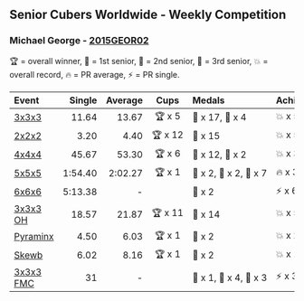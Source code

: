 ## Senior Cubers Worldwide - Weekly Competition
### Michael George - [2015GEOR02](https://www.worldcubeassociation.org/persons/2015GEOR02)

🏆 = overall winner, 🥇 = 1st senior, 🥈 = 2nd senior, 🥉 = 3rd senior, 💥 = overall record, 🔥 = PR average, ⚡ = PR single.

| Event | Single | Average | Cups | Medals | Achievements|
| :-- | --: | --: | :--: | :-- | :-- |
| [3x3x3](michael_george/333.md) | 11.64 | 13.67 | <span style="white-space: nowrap">🏆 x 5</span> | <span style="white-space: nowrap">🥇 x 17, 🥈 x 4</span> | <span style="white-space: nowrap">💥 x 5, 🔥 x 5, ⚡ x 3</span> |
| [2x2x2](michael_george/222.md) | 3.20 | 4.40 | <span style="white-space: nowrap">🏆 x 12</span> | <span style="white-space: nowrap">🥇 x 15</span> | <span style="white-space: nowrap">💥 x 5, 🔥 x 3, ⚡ x 4</span> |
| [4x4x4](michael_george/444.md) | 45.67 | 53.30 | <span style="white-space: nowrap">🏆 x 6</span> | <span style="white-space: nowrap">🥇 x 12, 🥈 x 2</span> | <span style="white-space: nowrap">💥 x 3, 🔥 x 2, ⚡ x 2</span> |
| [5x5x5](michael_george/555.md) | 1:54.40 | 2:02.27 | <span style="white-space: nowrap">🏆 x 1</span> | <span style="white-space: nowrap">🥇 x 2, 🥈 x 2, 🥉 x 7</span> | <span style="white-space: nowrap">🔥 x 3, ⚡ x 2</span> |
| [6x6x6](michael_george/666.md) | 5:13.38 | - | <span style="white-space: nowrap"></span> | <span style="white-space: nowrap">🥉 x 2</span> | <span style="white-space: nowrap">⚡ x 6</span> |
| [3x3x3 OH](michael_george/333oh.md) | 18.57 | 21.87 | <span style="white-space: nowrap">🏆 x 11</span> | <span style="white-space: nowrap">🥇 x 14</span> | <span style="white-space: nowrap">💥 x 5, 🔥 x 3, ⚡ x 5</span> |
| [Pyraminx](michael_george/pyram.md) | 4.50 | 6.03 | <span style="white-space: nowrap">🏆 x 1</span> | <span style="white-space: nowrap">🥇 x 2</span> | <span style="white-space: nowrap">💥 x 2, 🔥 x 2, ⚡ x 2</span> |
| [Skewb](michael_george/skewb.md) | 6.02 | 8.16 | <span style="white-space: nowrap">🏆 x 1</span> | <span style="white-space: nowrap">🥇 x 2</span> | <span style="white-space: nowrap">💥 x 1, 🔥 x 1, ⚡ x 1</span> |
| [3x3x3 FMC](michael_george/333fm.md) | 31 | - | <span style="white-space: nowrap"></span> | <span style="white-space: nowrap">🥇 x 1, 🥈 x 4, 🥉 x 3</span> | <span style="white-space: nowrap">⚡ x 3</span> |

<!-- Global site tag (gtag.js) - Google Analytics -->
<script async src="https://www.googletagmanager.com/gtag/js?id=UA-86348435-3"></script>
<script>window.dataLayer = window.dataLayer || []; function gtag() {dataLayer.push(arguments);} gtag('js', new Date()); gtag('config', 'UA-86348435-3');</script>
